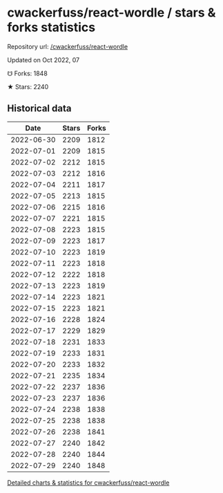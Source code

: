 # cwackerfuss/react-wordle / stars & forks statistics

Repository url: [/cwackerfuss/react-wordle](https://github.com/cwackerfuss/react-wordle)

Updated on Oct 2022, 07

☋ Forks: 1848

★ Stars: 2240

## Historical data
| Date | Stars | Forks |
|------|-------|-------|
| 2022-06-30 | 2209 | 1812 | 
| 2022-07-01 | 2209 | 1815 | 
| 2022-07-02 | 2212 | 1815 | 
| 2022-07-03 | 2212 | 1816 | 
| 2022-07-04 | 2211 | 1817 | 
| 2022-07-05 | 2213 | 1815 | 
| 2022-07-06 | 2215 | 1816 | 
| 2022-07-07 | 2221 | 1815 | 
| 2022-07-08 | 2223 | 1815 | 
| 2022-07-09 | 2223 | 1817 | 
| 2022-07-10 | 2223 | 1819 | 
| 2022-07-11 | 2223 | 1818 | 
| 2022-07-12 | 2222 | 1818 | 
| 2022-07-13 | 2223 | 1819 | 
| 2022-07-14 | 2223 | 1821 | 
| 2022-07-15 | 2223 | 1821 | 
| 2022-07-16 | 2228 | 1824 | 
| 2022-07-17 | 2229 | 1829 | 
| 2022-07-18 | 2231 | 1833 | 
| 2022-07-19 | 2233 | 1831 | 
| 2022-07-20 | 2233 | 1832 | 
| 2022-07-21 | 2235 | 1834 | 
| 2022-07-22 | 2237 | 1836 | 
| 2022-07-23 | 2237 | 1836 | 
| 2022-07-24 | 2238 | 1838 | 
| 2022-07-25 | 2238 | 1838 | 
| 2022-07-26 | 2238 | 1841 | 
| 2022-07-27 | 2240 | 1842 | 
| 2022-07-28 | 2240 | 1844 | 
| 2022-07-29 | 2240 | 1848 | 


[Detailed charts & statistics for cwackerfuss/react-wordle](https://reviewgithub.com/rep/cwackerfuss/react-wordle)
